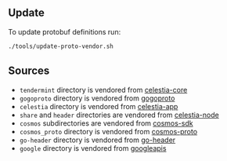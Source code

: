 ## Update

To update protobuf definitions run:

```bash
./tools/update-proto-vendor.sh
```

## Sources

* `tendermint` directory is vendored from [celestia-core](https://github.com/celestiaorg/celestia-core/tree/v0.34.x-celestia/proto)
* `gogoproto` directory is vendored from [gogoproto](https://github.com/cosmos/gogoproto/tree/v1.4.10/gogoproto)
* `celestia` directory is vendored from [celestia-app](https://github.com/celestiaorg/celestia-app/tree/main/proto)
* `share` and `header` directories are vendored from [celestia-node](https://github.com/celestiaorg/celestia-node)
* `cosmos` subdirectories are vendored from [cosmos-sdk](https://github.com/celestiaorg/cosmos-sdk/tree/release/v0.46.x-celestia/proto/cosmos)
* `cosmos_proto` directory is vendored from [cosmos-proto](https://github.com/cosmos/cosmos-proto/tree/v1.0.0-alpha4/proto/cosmos_proto)
* `go-header` directory is vendored from [go-header](https://github.com/celestiaorg/go-header/tree/main)
* `google` directory is vendored from [googleapis](https://github.com/googleapis/googleapis/tree/master/google/api)
